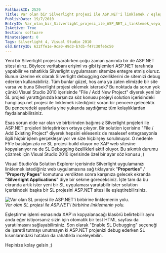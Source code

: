 ```yaml
---
FallbackID: 2529
Title: Var olan bir Silverlight projesi ile ASP.NET'i linklemek / eşleştirmek
PublishDate: 19/7/2010
EntryID: Var_olan_bir_Silverlight_projesi_ile_ASP_NET_i_linklemek_veya_eslestirmek
IsActive: True
Section: software
MinutesSpent: 0
Tags: Silverlight 4, Visual Studio 2010
old.EntryID: 622ffe1e-9ca0-49d3-b7d5-f47c30fe5c50
---
```

Yeni bir Silverlight projesi yaratırken çoğu zaman yanında bir de
ASP.NET sitesi alırız. Böylece veritabanı erişimi vs gibi işlemleri
ASP.NET tarafında yapabilir ve rahatlıkla Silverlight uygulamasını
sitemize entegre etmiş oluruz. Bunun üzerine ek olarak Silverlight
debugging özelliklerini de sitemizi debug ederken kullanabiliriz. Tüm
bunlar güzel, hoş ama ya zaten elimizde bir site varsa ve buna
Silverlight projesi eklemek istersek? Bu noktada da sorun yok çünkü
Visual Studio 2010 içerisinde "File / Add New Project" diyerek yeni bir
SL projesi yarattığınızda karşınıza söz konusu projeyi solution
içerisindeki hangi asp.net projesi ile linklemek istediğiniz soran bir
pencere gelecektir. Bu penceredeki ayarlarla yine yukarıda saydığımız
tüm kolaylıklardan faydalanabilirsiniz.

Esas sorun elde var olan ve birbirinden bağımsız Silverlight projeleri
ile ASP.NET projeleri birleştirirken ortaya çıkıyor. Bir solution
içerisine "File / Add Existing Project" diyerek hepsini ekleseniz de
maalesef entegrasyonla ilgili hiçbir işlem gerçekleşmiyor ve size
hiçbirşey sorulmuyor. O nedenle F5'e bastığınızda ne SL projesi build
oluyor ne XAP web sitesine kopyalanıyor ne de SL Debugging özellikleri
aktif oluyor. Bu sıkıntılı durumu çözmek için Visual Studio 2010
içerisinde özel bir ayar söz konusu ;)

Visual Studio'da Solution Explorer içerisinde Silverlight uygulamanızı
linklemek istediğiniz web uygulamasına sağ tıklayarak "**Properties**" /
"**Property Pages**" komutunu verdikten sonra karşınıza gelecek ekranda
"**Silverlight Applications**" diye bir sekme göreceksiniz. İşte tam da
bu ekranda artık ister yeni bir SL uygulaması yaratabilir ister solution
içerisindeki başka bir SL projesini ASP.NET sitesi ile
eşleştirebilirsiniz.

![Var olan SL projesi ile ASP.NET'i birbirine linklemenin
yolu.](http://cdn.daron.yondem.com/assets/2529/19072010_1.jpg)\
*Var olan SL projesi ile ASP.NET'i birbirine linklemenin yolu.*

Eşleştirme işlemi esnasında XAP'ın kopyalanacağı klasörü belirtebilir
aynı anda eğer istiyorsanız sizin için otomatik bir test HTML sayfası da
yaratılmasını sağlayabilirsiniz. Son olarak "Enable SL Debugging"
seçeneği de işaretli tutmayı unutmayın ki ASP.NET projenizi debug
ederken SL kısımlarındaki hataları da rahatlıkla inceleyebilin.

Hepinize kolay gelsin ;)


